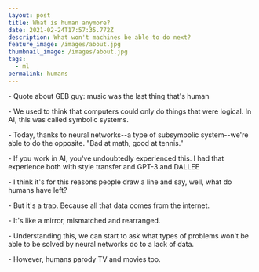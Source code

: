 ```yaml
---
layout: post
title: What is human anymore?
date: 2021-02-24T17:57:35.772Z
description: What won't machines be able to do next?
feature_image: /images/about.jpg
thumbnail_image: /images/about.jpg
tags:
  - ml
permalink: humans
---
```

\- Quote about GEB guy: music was the last thing that's human

\- We used to think that computers could only do things that were logical. In AI, this was called symbolic systems.

\- Today, thanks to neural networks--a type of subsymbolic system--we're able to do the opposite. "Bad at math, good at tennis."

\- If you work in AI, you've undoubtedly experienced this. I had that experience both with style transfer and GPT-3 and DALLEE

\- I think it's for this reasons people draw a line and say, well, what do humans have left?

\- But it's a trap. Because all that data comes from the internet.

\- It's like a mirror, mismatched and rearranged.

\- Understanding this, we can start to ask what types of problems won't be able to be solved by neural networks do to a lack of data.

\- However, humans parody TV and movies too.